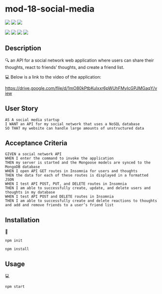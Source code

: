 # mod-18-social-media
<p>
    <img src="https://img.shields.io/github/repo-size/jpd61/social-network-api" />
    <img src="https://img.shields.io/github/languages/top/jpd61/social-network-api"/>
    <img src="https://img.shields.io/github/last-commit/jpd61/social-network-api" >
</p>
  
<p>
    <img src="https://img.shields.io/badge/javascript-yellow" />
    <img src="https://img.shields.io/badge/express-orange" />
    <img src="https://img.shields.io/badge/MongoDB-blue"  />
    <img src="https://img.shields.io/badge/mongoose-red"  />
</p>
   
## Description

🔍 an API for a social network web application where users can share their thoughts, react to friends’ thoughts, and create a friend list.
  
💻 Below is a link to the video of the application:
  
https://drive.google.com/file/d/1mO80kPtbKulxxr6pWUhFMyIcGPJMGaqY/view

## User Story

```
AS A social media startup
I WANT an API for my social network that uses a NoSQL database
SO THAT my website can handle large amounts of unstructured data
```

## Acceptance Criteria

```
GIVEN a social network API
WHEN I enter the command to invoke the application
THEN my server is started and the Mongoose models are synced to the MongoDB database
WHEN I open API GET routes in Insomnia for users and thoughts
THEN the data for each of these routes is displayed in a formatted JSON
WHEN I test API POST, PUT, and DELETE routes in Insomnia
THEN I am able to successfully create, update, and delete users and thoughts in my database
WHEN I test API POST and DELETE routes in Insomnia
THEN I am able to successfully create and delete reactions to thoughts and add and remove friends to a user’s friend list
```
   
## Installation
💾   
  
`npm init`

`npm install`
  
## Usage
💻   
  
`npm start`

